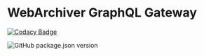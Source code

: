 # WebArchiver GraphQL Gateway

[![Codacy Badge](https://api.codacy.com/project/badge/Grade/a43d32ca1bc146c69b77c7314a77ffd6)](https://app.codacy.com/gh/pereslavtsev/webarchiver-gql-gateway?utm_source=github.com&utm_medium=referral&utm_content=pereslavtsev/webarchiver-gql-gateway&utm_campaign=Badge_Grade_Settings)

![GitHub package.json version](https://img.shields.io/github/package-json/v/pereslavtsev/webarchiver-gql-gateway)